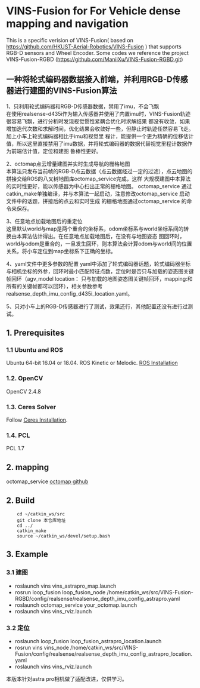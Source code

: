 # VINS-Fusion for For Vehicle dense mapping and navigation

This is a specific verision of VINS-Fusion( based on https://github.com/HKUST-Aerial-Robotics/VINS-Fusion ) that supports RGB-D sensors and Wheel Encoder. Some codes we reference the project VINS-Fusion-RGBD (https://github.com/ManiiXu/VINS-Fusion-RGBD.git)

## 一种将轮式编码器数据接入前端，并利用RGB-D传感器进行建图的VINS-Fusion算法


1、只利用轮式编码器和RGB-D传感器数据，禁用了imu，不会飞飘  
在使用realsense-d435i作为输入传感器并使用了内置imu时，VINS-Fusion轨迹很容易飞飘，进行分析时发现视觉惯性紧耦合优化时求解结果
都没有收敛，如果增加迭代次数和求解时间，优化结果会收敛好一些，但静止时轨迹任然容易飞走。加上小车上轮式编码器相比于imu和视觉里
程计，能提供一个更为精确的位移估计值，所以这里直接禁用了imu数据，并将轮式编码器的数据代替视觉里程计数据作为前端估计值，定位和建图
鲁棒性更好。

2、octomap点云增量建图并实时生成导航的栅格地图  
本算法只发布当前帧的RGB-D点云数据（点云数据经过一定的过滤），点云地图的拼接交给ROS的八叉树地图库octomap_service完成，这样
大规模建图中本算法的实时性更好，能以传感器为中心扫出正常的栅格地图。
octomap_service 通过catkin_make单独编译，并与本算法一起启动，注意修改octomap_service 启动文件中的话题，拼接后的点云和实时生成
的栅格地图通过octomap_service 的命令来保存。
  
3、任意地点加载地图后的重定位  
这里默认world与map是两个重合的坐标系，odom坐标系与world坐标系间的转换由本算法估计得出。在任意地点加载地图后，在没有与地图姿态
图回环时，world与odom是重合的，一旦发生回环，则本算法会计算odom与world间的位置关系，将小车定位到map坐标系下正确的坐标。

4、yaml文件中更多参数的配置
yaml中添加了轮式编码器话题，轮式编码器坐标与相机坐标的外参，回环时最小匹配特征点数，定位时是否只与加载的姿态图关键帧回环（agv_model
 location： 只与加载的地图姿态图关键帧回环，mapping:和所有的关键帧都可以回环），相关参数参考realsense_depth_imu_config_d435i_location.yaml。


5、只对小车上的RGB-D传感器进行了测试，效果还行，其他配置还没有进行过测试。

## 1. Prerequisites

### 1.1 **Ubuntu** and **ROS**
Ubuntu 64-bit 16.04 or 18.04.
ROS Kinetic or Melodic. [ROS Installation](http://wiki.ros.org/ROS/Installation)

### 1.2. **OpenCV** 
OpenCV 2.4.8

### 1.3. **Ceres Solver** 
Follow [Ceres Installation](http://ceres-solver.org/installation.html).

### 1.4. **PCL** 
PCL 1.7 

## 2. mapping
octomap_service [octomap github](https://github.com/OctoMap/octomap_mapping.git)


## 2. Build 
```
    cd ~/catkin_ws/src
    git clone 本仓库地址
    cd ../
    catkin_make
    source ~/catkin_ws/devel/setup.bash
```

## 3. Example 

### 3.1 建图
- roslaunch vins vins_astrapro_map.launch
- rosrun loop_fusion loop_fusion_node /home/catkin_ws/src/VINS-Fusion-RGBD/config/realsense/realsense_depth_imu_config_astrapro.yaml
- roslaunch octomap_service your_octomap.launch
- roslaunch vins vins_rviz.launch

### 3.2 定位  
- roslaunch loop_fusion loop_fusion_astrapro_location.launch
- rosrun vins vins_node  /home/catkin_ws/src/VINS-Fusion/config/realsense/realsense_depth_imu_config_astrapro_location.yaml
- roslaunch vins vins_rviz.launch



本版本针对astra pro相机做了适配改进，仅供学习。